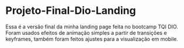 # Projeto-Final-Dio-Landing
Essa é a versão final da minha landing page feita no bootcamp TQI DIO. Foram usados efeitos de animação simples a partir de transições e keyframes, também foram feitos ajustes para a visualização em mobile.
